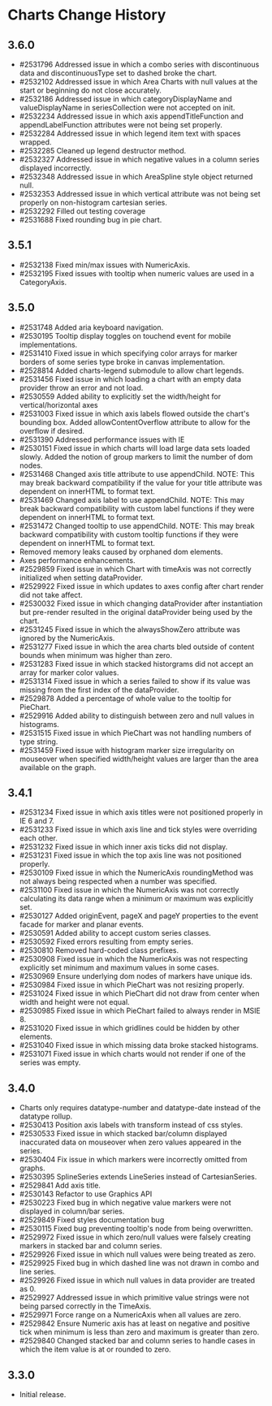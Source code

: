 Charts Change History
=====================

3.6.0
-----

  * #2531796 Addressed issue in which a combo series with discontinuous data and discontinuousType set to dashed broke the chart.
  * #2532102 Addressed issue in which Area Charts with null values at the start or beginning do not close accurately.
  * #2532186 Addressed issue in which categoryDisplayName and valueDisplayName in seriesCollection were not accepted on init.
  * #2532234 Addressed issue in which axis appendTitleFunction and appendLabelFunction attributes were not being set properly.
  * #2532284 Addressed issue in which legend item text with spaces wrapped.
  * #2532285 Cleaned up legend destructor method.
  * #2532327 Addressed issue in which negative values in a column series displayed incorrectly.
  * #2532348 Addressed issue in which AreaSpline style object returned null.
  * #2532353 Addressed issue in which vertical attribute was not being set properly on non-histogram cartesian series.
  * #2532292 Filled out testing coverage
  * #2531688 Fixed rounding bug in pie chart. 

3.5.1
-----

  * #2532138 Fixed min/max issues with NumericAxis.
  * #2532195 Fixed issues with tooltip when numeric values are used in a CategoryAxis.

3.5.0
-----

  * #2531748 Added aria keyboard navigation. 
  * #2530195 Tooltip display toggles on touchend event for mobile implementations. 
  * #2531410 Fixed issue in which specifying color arrays for marker borders of some series type broke in canvas implementation.
  * #2528814 Added charts-legend submodule to allow chart legends.
  * #2531456 Fixed issue in which loading a chart with an empty data provider throw an error and not load. 
  * #2530559 Added ability to explicitly set the width/height for vertical/horizontal axes
  * #2531003 Fixed issue in which axis labels flowed outside the chart's bounding box. Added allowContentOverflow attribute to allow for the overflow if desired.
  * #2531390 Addressed performance issues with IE
  * #2530151 Fixed issue in which charts will load large data sets loaded slowly. Added the notion of group markers to limit the number of dom nodes.
  * #2531468 Changed axis title attribute to use appendChild. NOTE: This may break backward compatibility if the value for your title attribute was dependent on innerHTML to format text.
  * #2531469 Changed axis label to use appendChild. NOTE: This may break backward compatibility with custom label functions if they were dependent on innerHTML to format text.
  * #2531472 Changed tooltip to use appendChild.  NOTE: This may break backward compatibility with custom tooltip functions if they were dependent on innerHTML to format text.
  * Removed memory leaks caused by orphaned dom elements.
  * Axes performance enhancements.
  * #2529859 Fixed issue in which Chart with timeAxis was not correctly initialized when setting dataProvider.
  * #2529922 Fixed issue in which updates to axes config after chart render did not take affect.  
  * #2530032 Fixed issue in which changing dataProvider after instantiation but pre-render resulted in the original dataProvider being used by the chart.
  * #2531245 Fixed issue in which the alwaysShowZero attribute was ignored by the NumericAxis.
  * #2531277 Fixed issue in which the area charts bled outside of content bounds when minimum was higher than zero.
  * #2531283 Fixed issue in which stacked historgrams did not accept an array for marker color values.
  * #2531314 Fixed issue in which a series failed to show if its value was missing from the first index of the dataProvider.  
  * #2529878 Added a percentage of whole value to the tooltip for PieChart.
  * #2529916 Added ability to distinguish between zero and null values in histograms. 
  * #2531515 Fixed issue in which PieChart was not handling numbers of type string.
  * #2531459 Fixed issue with histogram marker size irregularity on mouseover when specified width/height values are larger than the area available on the graph.


3.4.1
-----

  * #2531234 Fixed issue in which axis titles were not positioned properly in IE 6 and 7.
  * #2531233 Fixed issue in which axis line and tick styles were overriding each other.
  * #2531232 Fixed issue in which inner axis ticks did not display.
  * #2531231 Fixed issue in which the top axis line was not positioned properly. 
  * #2530109 Fixed issue in which the NumericAxis roundingMethod was not always being respected when a number was specified.
  * #2531100 Fixed issue in which the NumericAxis was not correctly calculating its data range when a minimum or maximum was explicitly set.
  * #2530127 Added originEvent, pageX and pageY properties to the event facade for marker and planar events.
  * #2530591 Added ability to accept custom series classes.
  * #2530592 Fixed errors resulting from empty series.
  * #2530810 Removed hard-coded class prefixes.
  * #2530908 Fixed issue in which the NumericAxis was not respecting explicitly set minimum and maximum values in some cases.
  * #2530969 Ensure underlying dom nodes of markers have unique ids.
  * #2530984 Fixed issue in which PieChart was not resizing properly.
  * #2531024 Fixed issue in which PieChart did not draw from center when width and height were not equal.
  * #2530985 Fixed issue in which PieChart failed to always render in MSIE 8.
  * #2531020 Fixed issue in which gridlines could be hidden by other elements.
  * #2531040 Fixed issue in which missing data broke stacked histograms.
  * #2531071 Fixed issue in which charts would not render if one of the series was empty.

3.4.0
-----

  * Charts only requires datatype-number and datatype-date instead of the datatype rollup. 
  * #2530413 Position axis labels with transform instead of css styles.   
  * #2530533 Fixed issue in which stacked bar/column displayed inaccurated data on mouseover when zero values appeared in the series.  
  * #2530404 Fix issue in which markers were incorrectly omitted from graphs.   
  * #2530395 SplineSeries extends LineSeries instead of CartesianSeries. 
  * #2529841 Add axis title.  
  * #2530143 Refactor to use Graphics API
  * #2530223 Fixed bug in which negative value markers were not displayed in column/bar series.
  * #2529849 Fixed styles documentation bug
  * #2530115 Fixed bug preventing tooltip's node from being overwritten.
  * #2529972 Fixed issue in which zero/null values were falsely creating markers in stacked bar and column series.
  * #2529926 Fixed issue in which null values were being treated as zero.
  * #2529925 Fixed bug in which dashed line was not drawn in combo and line series.
  * #2529926 Fixed issue in which null values in data provider are treated as 0.
  * #2529927 Addressed issue in which primitive value strings were not being parsed correctly in the TimeAxis.
  * #2529971 Force range on a NumericAxis when all values are zero.
  * #2529842 Ensure Numeric axis has at least on negative and positive tick when minimum is less than zero and maximum is greater than zero.
  * #2529840 Changed stacked bar and column series to handle cases in which the item value is at or rounded to zero.

3.3.0
-----

  * Initial release.
